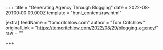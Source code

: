 
+++
title = "Generating Agency Through Blogging"
date = 2022-08-29T00:00:00.000Z
template = "html_content/raw.html"

[extra]
feedName = "tomcritchlow.com"
author = "Tom Critchlow"
originalLink = "https://tomcritchlow.com/2022/08/29/blogging-agency/"
raw = ""

+++

